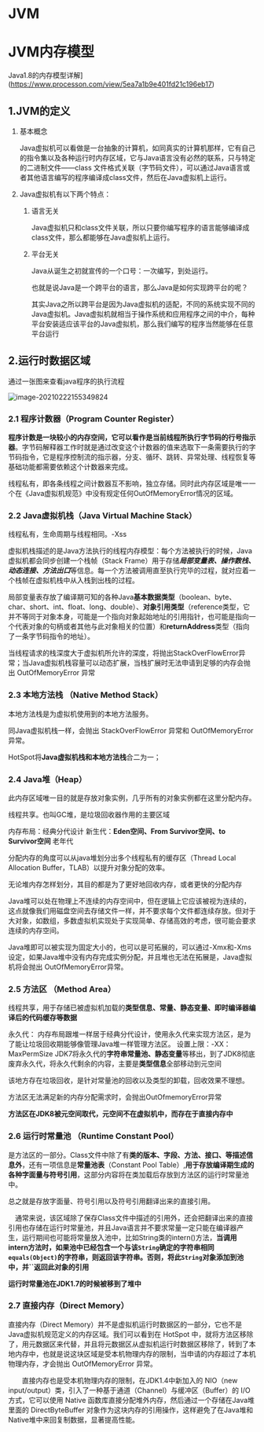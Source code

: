# JVM

# JVM内存模型

Java1.8的内存模型详解](https://www.processon.com/view/5ea7a1b9e401fd21c196eb17)

## 1.JVM的定义

1. 基本概念

   Java虚拟机可以看做是一台抽象的计算机，如同真实的计算机那样，它有自己的指令集以及各种运行时内存区域，它与Java语言没有必然的联系，只与特定的二进制文件——class 文件格式关联（字节码文件），可以通过Java语言或者其他语言编写的程序编译成class文件，然后在Java虚拟机上运行。

2. Java虚拟机有以下两个特点：

   1. 语言无关

      Java虚拟机只和class文件关联，所以只要你编写程序的语言能够编译成class文件，那么都能够在Java虚拟机上运行。

   2. 平台无关

      Java从诞生之初就宣传的一个口号：一次编写，到处运行。

      也就是说Java是一个跨平台的语言，那么Java是如何实现跨平台的呢？

      其实Java之所以跨平台是因为Java虚拟机的适配，不同的系统实现不同的Java虚拟机。Java虚拟机就相当于操作系统和应用程序之间的中介，每种平台安装适应该平台的Java虚拟机，那么我们编写的程序当然能够在任意平台运行

    

## 2.运行时数据区域

通过一张图来查看java程序的执行流程

![image-20210222155349824](C:\Users\Administrator\AppData\Roaming\Typora\typora-user-images\image-20210222155349824.png)

### 2.1 程序计数器（Program Counter Register）

**程序计数是一块较小的内存空间，它可以看作是当前线程所执行字节码的行号指示器**。字节码解释器工作时就是通过改变这个计数器的值来选取下一条需要执行的字节码指令，它是程序控制流的指示器，分支、循环、跳转、异常处理、线程恢复等基础功能都需要依赖这个计数器来完成。

线程私有，即各条线程之间计数器互不影响，独立存储。同时此内存区域是唯一一个在《Java虚拟机规范》中没有规定任何OutOfMemoryError情况的区域。

### 2.2 Java虚拟机栈（Java Virtual Machine Stack）

线程私有，生命周期与线程相同。-Xss

虚拟机栈描述的是Java方法执行的线程内存模型：每个方法被执行的时候，Java虚拟机都会同步创建一个栈帧（Stack Frame）用于存储***局部变量表、操作数栈、动态连接、方法出口***等信息。每一个方法被调用直至执行完毕的过程，就对应着一个栈帧在虚拟机栈中从入栈到出栈的过程。

局部变量表存放了编译期可知的各种Java**基本数据类型**（boolean、byte、char、short、int、float、long、double）、**对象引用类型**（reference类型，它并不等同于对象本身，可能是一个指向对象起始地址的引用指针，也可能是指向一个代表对象的句柄或者其他与此对象相关的位置）和**returnAddress**类型（指向了一条字节码指令的地址）。

当线程请求的栈深度大于虚拟机所允许的深度，将抛出StackOverFlowError异常；当Java虚拟机栈容量可以动态扩展，当栈扩展时无法申请到足够的内存会抛出 OutOfMemoryError 异常

### 2.3 本地方法栈 （Native Method Stack）

本地方法栈是为虚拟机使用到的本地方法服务。

同Java虚拟机栈一样，会抛出 StackOverFlowError 异常和 OutOfMemoryError 异常。

HotSpot将**Java虚拟机栈和本地方法栈**合二为一；

### 2.4 Java堆（Heap）

此内存区域唯一目的就是存放对象实例，几乎所有的对象实例都在这里分配内存。

线程共享。也叫GC堆，是垃圾回收器作用的主要区域

内存布局：经典分代设计
新生代：**Eden空间、From Survivor空间、to Survivor空间**
老年代

分配内存的角度可以从java堆划分出多个线程私有的缓存区（Thread Local Allocation Buffer，TLAB）以提升对象分配的效率。

无论堆内存怎样划分，其目的都是为了更好地回收内存，或者更快的分配内存

Java堆可以处在物理上不连续的内存空间中，但在逻辑上它应该被视为连续的，这点就像我们用磁盘空间去存储文件一样，并不要求每个文件都连续存放。但对于大对象，如数组，多数虚拟机实现处于实现简单、存储高效的考虑，很可能会要求连续的内存空间。

Java堆即可以被实现为固定大小的，也可以是可拓展的，可以通过-Xmx和-Xms设定，如果Java堆中没有内存完成实例分配，并且堆也无法在拓展是，Java虚拟机将会抛出 OutOfMemoryError异常。

### 2.5 方法区 （Method Area）

线程共享，用于存储已被虚拟机加载的**类型信息、常量、静态变量、即时编译器编译后的代码缓存等数据**

永久代：
内存布局跟堆一样居于经典分代设计，使用永久代来实现方法区，是为了能让垃圾回收期能够像管理Java堆一样管理方法区。
设置上限：-XX：MaxPermSize 
JDK7将永久代的**字符串常量池、静态变量**等移出，到了JDK8彻底废弃永久代，将永久代剩余的内容，主要是**类型信息**全部移动到元空间

该地方存在垃圾回收，是针对常量池的回收以及类型的卸载，回收效果不理想。

方法区无法满足新的内存分配需求时，会抛出OutOfmemoryError异常

**方法区在JDK8被元空间取代，元空间不在虚拟机中，而存在于直接内存中**

### 2.6 运行时常量池 （Runtime Constant Pool）

是方法区的一部分。Class文件中除了有**类的版本、字段、方法、接口、等描述信息外**，还有一项信息是**常量池表**（Constant Pool Table）,**用于存放编译期生成的各种字面量与符号引用**，这部分内容将在类加载后存放到方法区的运行时常量池中。

总之就是存放字面量、符号引用以及符号引用翻译出来的直接引用。

　通常来说，该区域除了保存Class文件中描述的引用外，还会把翻译出来的直接引用也存储在运行时常量池，并且Java语言并不要求常量一定只能在编译器产生，运行期间也可能将常量放入池中，比如String类的intern()方法，**当调用intern方法时，如果池中已经包含一个与该`String`确定的字符串相同`equals(Object)`的字符串，则返回该字符串。否则，将此`String`对象添加到池中，并``返回此对象的引用**

**运行时常量池在JDK1.7的时候被移到了堆中**

### 2.7 直接内存（Direct Memory）

直接内存（Direct Memory）并不是虚拟机运行时数据区的一部分，它也不是Java虚拟机规范定义的内存区域。我们可以看到在 HotSpot 中，就将方法区移除了，用元数据区来代替，并且将元数据区从虚拟机运行时数据区移除了，转到了本地内存中，也就是说这块区域是受本机物理内存的限制，当申请的内存超过了本机物理内存，才会抛出 OutOfMemoryError 异常。

　　直接内存也是受本机物理内存的限制，在JDK1.4中新加入的 NIO（new input/output）类，引入了一种基于通道（Channel）与缓冲区（Buffer）的 I/O 方式，它可以使用 Native 函数库直接分配堆外内存，然后通过一个存储在Java堆里面的 DirectByteBuffer 对象作为这块内存的引用操作，这样避免了在Java堆和Native堆中来回复制数据，显著提高性能。